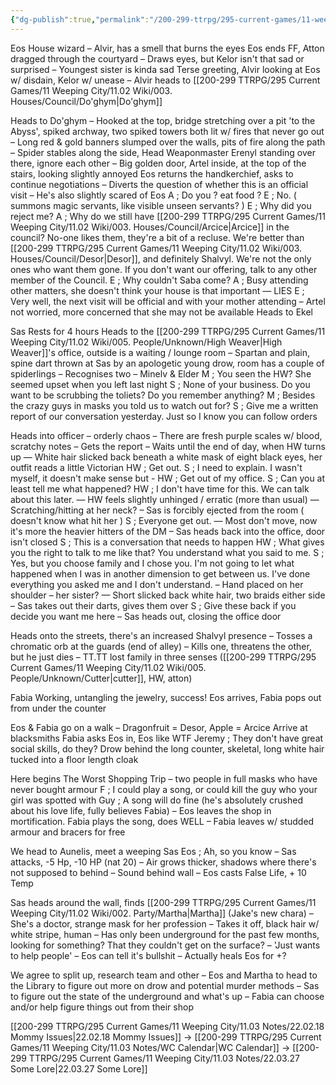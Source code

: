 ```yaml
---
{"dg-publish":true,"permalink":"/200-299-ttrpg/295-current-games/11-weeping-city/11-03-notes/22-02-22-what-a-reunion/"}
---
```



Eos
House wizard – Alvir, has a smell that burns the eyes
Eos ends FF, Atton dragged through the courtyard
– Draws eyes, but Kelor isn't that sad or surprised
– Youngest sister is kinda sad
Terse greeting, Alvir looking at Eos w/ disdain, Kelor w/ unease
– Alvir heads to [[200-299 TTRPG/295 Current Games/11 Weeping City/11.02 Wiki/003. Houses/Council/Do'ghym\|Do'ghym]]

Heads to Do'ghym
– Hooked at the top, bridge stretching over a pit 'to the Abyss', spiked archway, two spiked towers both lit w/ fires that never go out
– Long red & gold banners slumped over the walls, pits of fire along the path
– Spider stables along the side, Head Weaponmaster Erenyl standing over there, ignore each other
– Big golden door, Artel inside, at the top of the stairs, looking slightly annoyed
Eos returns the handkerchief, asks to continue negotiations
– Diverts the question of whether this is an official visit
– He's also slightly scared of Eos
A ; Do you ? eat food ?
E ; No.
( summons magic servants, like visible unseen servants? )
E ; Why did you reject me?
A ; Why do we still have [[200-299 TTRPG/295 Current Games/11 Weeping City/11.02 Wiki/003. Houses/Council/Arcice\|Arcice]] in the council? No-one likes them, they're a bit of a recluse. We're better than [[200-299 TTRPG/295 Current Games/11 Weeping City/11.02 Wiki/003. Houses/Council/Desor\|Desor]], and definitely Shalvyl. We're not the only ones who want them gone. If you don't want our offering, talk to any other member of the Council.
E ; Why couldn't Saba come?
A ; Busy attending other matters, she doesn't think your house is that important
— LIES
E ; Very well, the next visit will be official and with your mother attending
– Artel not worried, more concerned that she may not be available
Heads to Ekel

Sas
Rests for 4 hours
Heads to the [[200-299 TTRPG/295 Current Games/11 Weeping City/11.02 Wiki/005. People/Unknown/High Weaver\|High Weaver]]'s office, outside is a waiting / lounge room
– Spartan and plain, spine dart thrown at Sas by an apologetic young drow, room has a couple of spiderlings
– Recognises two – Minelv & Elder
M ; You seen the HW? She seemed upset when you left last night
S ; None of your business. Do you want to be scrubbing the toliets? Do you remember anything?
M ; Besides the crazy guys in masks you told us to watch out for?
S ; Give me a written report of our conversation yesterday. Just so I know you can follow orders

Heads into officer – orderly chaos
– There are fresh purple scales w/ blood, scratchy notes
– Gets the report
– Waits until the end of day, when HW turns up
— White hair slicked back beneath a white mask of eight black eyes, her outfit reads a little Victorian
HW ; Get out.
S ; I need to explain. I wasn't myself, it doesn't make sense but -
HW ; Get out of my office.
S ; Can you at least tell me what happened?
HW ; I don't have time for this. We can talk about this later.
— HW feels slightly unhinged / erratic (more than usual)
— Scratching/hitting at her neck?
– Sas is forcibly ejected from the room ( doesn't know what hit her )
S ; Everyone get out.
— Most don't move, now it's more the heavier hitters of the DM
– Sas heads back into the office, door isn't closed
S ; This is a conversation that needs to happen
HW ; What gives you the right to talk to me like that? You understand what you said to me.
S ; Yes, but you choose family and I chose you. I'm not going to let what happened when I was in another dimension to get between us. I've done everything you asked me and I don't understand.
– Hand placed on her shoulder – her sister?
— Short slicked back white hair, two braids either side
– Sas takes out their darts, gives them over
S ; Give these back if you decide you want me here
– Sas heads out, closing the office door

Heads onto the streets, there's an increased Shalvyl presence
– Tosses a chromatic orb at the guards (end of alley)
– Kills one, threatens the other, but he just dies
– TT.TT lost family in three senses ([[200-299 TTRPG/295 Current Games/11 Weeping City/11.02 Wiki/005. People/Unknown/Cutter\|cutter]], HW, atton)

Fabia
Working, untangling the jewelry, success!
Eos arrives, Fabia pops out from under the counter

Eos & Fabia go on a walk
– Dragonfruit = Desor, Apple = Arcice
Arrive at blacksmiths
Fabia asks Eos in, Eos like WTF
Jeremy ; They don't have great social skills, do they?
Drow behind the long counter, skeletal, long white hair tucked into a floor length cloak

Here begins The Worst Shopping Trip
– two people in full masks who have never bought armour
F ; I could play a song, or could kill the guy who your girl was spotted with
Guy ; A song will do fine (he's absolutely crushed about his love life, fully believes Fabia)
– Eos leaves the shop in mortification. Fabia plays the song, does WELL
– Fabia leaves w/ studded armour and bracers for free

We head to Aunelis, meet a weeping Sas
Eos ; Ah, so you know
– Sas attacks, -5 Hp, -10 HP (nat 20)
– Air grows thicker, shadows where there's not supposed to behind
– Sound behind wall
– Eos casts False Life, + 10 Temp

Sas heads around the wall, finds [[200-299 TTRPG/295 Current Games/11 Weeping City/11.02 Wiki/002. Party/Martha\|Martha]] (Jake's new chara)
– She's a doctor, strange mask for her profession
– Takes it off, black hair w/ white stripe, human
– Has only been underground for the past few months, looking for something? That they couldn't get on the surface?
– 'Just wants to help people' – Eos can tell it's bullshit
– Actually heals Eos for +?

We agree to split up, research team and other
– Eos and Martha to head to the Library to figure out more on drow and potential murder methods
– Sas to figure out the state of the underground and what's up
– Fabia can choose and/or help figure things out from their shop

[[200-299 TTRPG/295 Current Games/11 Weeping City/11.03 Notes/22.02.18 Mommy Issues\|22.02.18 Mommy Issues]] -> [[200-299 TTRPG/295 Current Games/11 Weeping City/11.03 Notes/WC Calendar\|WC Calendar]] -> [[200-299 TTRPG/295 Current Games/11 Weeping City/11.03 Notes/22.03.27 Some Lore\|22.03.27 Some Lore]]